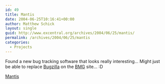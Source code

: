 ```yaml
---
id: 49
title: Mantis
date: 2004-06-25T10:16:41+00:00
author: Matthew Schick
layout: single
guid: http://www.excentral.org/archives/2004/06/25/mantis/
permalink: /archives/2004/06/25/mantis
categories:
  - Projects
---
```

Found a new bug tracking software that looks really interesting... Might just be able to replace <a href="http://www.bugzilla.org">Bugzilla</a> on the <a href="http://breakmygentoo.net">BMG</a> site...  :D

<a href="http://www.mantisbt.org/">Mantis</a>
